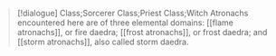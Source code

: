 >[!dialogue] Class;Sorcerer Class;Priest Class;Witch
>Atronachs encountered here are of three elemental domains: [[flame atronachs]], or fire daedra; [[frost atronachs]], or frost daedra; and [[storm atronachs]], also called storm daedra.